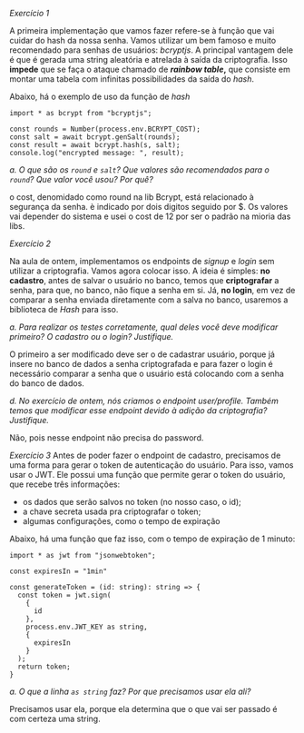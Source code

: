 *Exercício 1*

A primeira implementação que vamos fazer refere-se à função que vai cuidar do hash da nossa senha. Vamos utilizar um bem famoso e muito recomendado para senhas de usuários: *bcryptjs*. A principal vantagem dele é que é gerada uma string aleatória e atrelada à saída da criptografia. Isso **impede** que se faça o ataque chamado de ***rainbow table*,** que consiste em montar uma tabela com infinitas possibilidades da saída do *hash*. 

Abaixo, há o exemplo de uso da função de *hash*

```tsx
import * as bcrypt from "bcryptjs";

const rounds = Number(process.env.BCRYPT_COST);
const salt = await bcrypt.genSalt(rounds);
const result = await bcrypt.hash(s, salt);
console.log("encrypted message: ", result);
```

*a. O que são os `round` e `salt`? Que valores são recomendados para o `round`? Que valor você usou? Por quê?*

o cost, denomidado como round na lib Bcrypt, está relacionado à segurança da senha. è indicado por dois digitos seguido por $. Os valores vai depender do sistema e usei o cost de 12 por ser o padrão na mioria das libs.

*Exercício 2*

Na aula de ontem, implementamos os endpoints de *signup* e *login* sem utilizar a criptografia. Vamos agora colocar isso. A ideia é simples: **no cadastro**, antes de salvar o usuário no banco, temos que **criptografar** a senha, para que, no banco, não fique a senha em si. Já, **no login**, em vez de comparar a senha enviada diretamente com a salva no banco, usaremos a biblioteca de *Hash* para isso. 

*a. Para realizar os testes corretamente, qual deles você deve modificar primeiro? O cadastro ou o login? Justifique.*

O primeiro a ser modificado deve ser o de cadastrar usuário, porque já insere no banco de dados a senha criptografada e para fazer o login é necessário comparar a senha que o usuário está colocando com a senha do banco de dados.

*d. No exercício de ontem, nós criamos o endpoint user/profile. Também temos que modificar esse endpoint devido à adição da criptografia? Justifique.*

Não, pois nesse endpoint não precisa do password.

*Exercício 3*
Antes de poder fazer o endpoint de cadastro, precisamos de uma forma para gerar o token de autenticação do usuário. Para isso, vamos usar o JWT. Ele possui uma função que permite gerar o token do usuário, que recebe três informações:

- os dados que serão salvos no token (no nosso caso, o id);
- a chave secreta usada pra criptografar o token;
- algumas configurações, como o tempo de expiração

Abaixo, há uma função que faz isso, com o tempo de expiração de 1 minuto:

```tsx
import * as jwt from "jsonwebtoken";

const expiresIn = "1min"

const generateToken = (id: string): string => {
  const token = jwt.sign(
    {
      id
    },
    process.env.JWT_KEY as string,
    {
      expiresIn
    }
  );
  return token;
}
```

*a. O que a linha `as string` faz? Por que precisamos usar ela ali?*

Precisamos usar ela, porque ela determina que o que vai ser passado é com certeza uma string.
